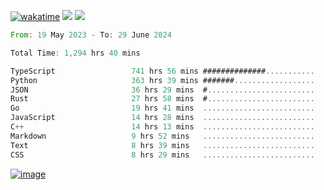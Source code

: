 [![wakatime](https://wakatime.com/badge/user/00eead22-fb14-4dd0-ab8a-3625cafbd50d.svg)](https://wakatime.com/@00eead22-fb14-4dd0-ab8a-3625cafbd50d)
![](https://komarev.com/ghpvc/?username=flatypus)
![](https://pixel.flatypus.me/flatypus?type=tracker)
<!--START_SECTION:waka-->

```rust
From: 19 May 2023 - To: 29 June 2024

Total Time: 1,294 hrs 40 mins

TypeScript                 741 hrs 56 mins ##############...........   57.09 %
Python                     363 hrs 39 mins #######..................   27.98 %
JSON                       36 hrs 29 mins  #........................   02.81 %
Rust                       27 hrs 58 mins  #........................   02.15 %
Go                         19 hrs 41 mins  .........................   01.52 %
JavaScript                 14 hrs 28 mins  .........................   01.11 %
C++                        14 hrs 13 mins  .........................   01.10 %
Markdown                   9 hrs 52 mins   .........................   00.76 %
Text                       8 hrs 39 mins   .........................   00.67 %
CSS                        8 hrs 29 mins   .........................   00.65 %
```

<!--END_SECTION:waka-->
[<img alt="image" src="https://github.com/flatypus/flatypus/assets/68029599/0a302dc1-501c-43a0-ae8d-37ec4817f3bd">](https://flatypus.me)

